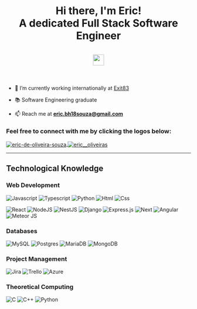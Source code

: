 <h1 align="center">
    Hi there, I'm Eric! <br/> A dedicated Full Stack Software Engineer <br/><br/>
    <img src="https://raw.githubusercontent.com/MartinHeinz/MartinHeinz/master/wave.gif" width="30px">
    <br/><br/>
</h1>

- 💼 I’m currently working internationally at [Exit83](https://exit83.com)

- 📚 Software Engineering graduate

- 📫 Reach me at **eric.bh18souza@gmail.com**

<h3 align="left">Feel free to connect with me by clicking the logos below:</h3>

<p align="left">
  <a href="https://www.linkedin.com/in/eric-de-oliveira-souza-0157b618b/?locale=en_US" target="blank"> 
    <img align="center" src="https://img.shields.io/badge/LinkedIn-0077B5?style=for-the-badge&logo=linkedin&logoColor=white" alt="eric-de-oliveira-souza" />
  </a>
  <a href="https://www.instagram.com/eric__oliveiras/" target="blank"> 
    <img align="center" src="https://img.shields.io/badge/Instagram-E4405F?style=for-the-badge&logo=instagram&logoColor=white" alt="eric__oliveiras" />
  </a>                                                                                                                                            
</p>

<hr />

<h2 align="left">Technological Knowledge</h2>

<h3 align="left">Web Development</h3>

![Javascript](https://img.shields.io/badge/JavaScript-F7DF1E?style=for-the-badge&logo=javascript&logoColor=black)
![Typescript](https://img.shields.io/badge/TypeScript-007ACC?style=for-the-badge&logo=typescript&logoColor=white)
![Python](https://img.shields.io/badge/Python-3776AB?style=for-the-badge&logo=python&logoColor=white)
![Html](https://img.shields.io/badge/HTML5-E34F26?style=for-the-badge&logo=html5&logoColor=white)
![Css](https://img.shields.io/badge/CSS3-1572B6?style=for-the-badge&logo=css3&logoColor=white)

![React](https://img.shields.io/badge/React-20232A?style=for-the-badge&logo=react&logoColor=61DAFB)
![NodeJS](https://img.shields.io/badge/node.js-6DA55F?style=for-the-badge&logo=node.js&logoColor=white)
![NestJS](https://img.shields.io/badge/nestjs-%23E0234E.svg?style=for-the-badge&logo=nestjs&logoColor=white)
![Django](https://img.shields.io/badge/Django-092E20?style=for-the-badge&logo=django&logoColor=white)
![Express.js](https://img.shields.io/badge/express.js-%23404d59.svg?style=for-the-badge&logo=express&logoColor=%2361DAFB)
![Next](https://img.shields.io/badge/next.js-000000?style=for-the-badge&logo=next.js&logoColor=white)
![Angular](https://img.shields.io/badge/angular-%23DD0031.svg?style=for-the-badge&logo=angular&logoColor=white)
![Meteor JS](https://img.shields.io/badge/meteorjs-%23d74c4c.svg?style=for-the-badge&logo=meteor&logoColor=white)

<h3 align="left">Databases</h3>

![MySQL](https://img.shields.io/badge/mysql-%2300f.svg?style=for-the-badge&logo=mysql&logoColor=white)
![Postgres](https://img.shields.io/badge/postgres-%23316192.svg?style=for-the-badge&logo=postgresql&logoColor=white)
![MariaDB](https://img.shields.io/badge/MariaDB-003545?style=for-the-badge&logo=mariadb&logoColor=white)
![MongoDB](https://img.shields.io/badge/MongoDB-%234ea94b.svg?style=for-the-badge&logo=mongodb&logoColor=white)

<h3 align="left">Project Management</h3>

![Jira](https://img.shields.io/badge/jira-%230A0FFF.svg?style=for-the-badge&logo=jira&logoColor=white)
![Trello](https://img.shields.io/badge/Trello-%23026AA7.svg?style=for-the-badge&logo=Trello&logoColor=white)
![Azure](https://img.shields.io/badge/azure-%230072C6.svg?style=for-the-badge&logo=microsoftazure&logoColor=white)

<h3 align="left">Theoretical Computing</h3>

![C](https://img.shields.io/badge/C-00599C?style=for-the-badge&logo=c&logoColor=white)
![C++](https://img.shields.io/badge/C%2B%2B-00599C?style=for-the-badge&logo=c%2B%2B&logoColor=white)
![Python](https://img.shields.io/badge/Python-3776AB?style=for-the-badge&logo=python&logoColor=white)
